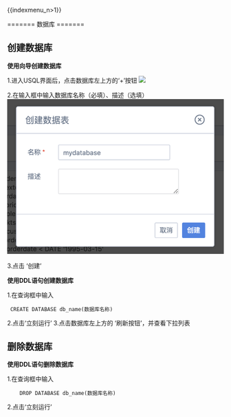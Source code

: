 {{indexmenu_n>1}}

======= 数据库 =======

## 创建数据库

**使用向导创建数据库**

1\.进入USQL界面后，点击数据库左上方的‘+’按钮 
![](/analysis/usql/创建数据库2.png) 

2\.在输入框中输入数据库名称（必填）、描述（选填）
![](/images/创建数据库3.png) 

3.点击 ‘创建’

**使用DDL语句创建数据库**

1.在查询框中输入

``` 
 CREATE DATABASE db_name(数据库名称)
```

2.点击‘立刻运行’ 
3.点击数据库左上方的 ‘刷新按钮’，并查看下拉列表

## 删除数据库

**使用DDL语句删除数据库**

1.在查询框中输入

``` 
    DROP DATABASE db_name(数据库名称)
```

2.点击‘立刻运行’
